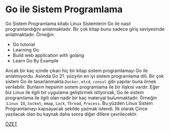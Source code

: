 Go ile Sistem Programlama
=====================

Go Sistem Programlama kitabı Linux Sistemlerin Go ile nasıl programlandığını anlatmaktadır. Bir çok kitap bunu sadece giriş seviyesinde anlatmaktadır.
Örneğin:

- Go tutorial
- Learning Go
- Build web application with golang
- Learn Go By Example

Ancak bir kaç içinde çıkan hiç bir kitap sistem programlamayı Go ile anlatmıyordu. Aslında Go 21. yüzyılın en iyi sistem programlama dili. Bir çok sistem Go ile tasarlanmakta.`Docker`, `etcd`, `consul` gibi yapılar buna örnek verilebilir. Bunların hepsinin sistem programlama ile bir ilişkisi vardır. Eğer biz Linux ile ilgili bir uygulama geliştirmek istiyorsak, Go ile sistem programlama ile ilgili olan nadir bir kaç materyal bulunmaktadır. Örneğin :`Linux IO`, `Socket`, `mmap`, `Lock`, `Thread`, `Process`. Bu yüzden Linux Sistem Programlamayı kapsayacak şekilde yazmak istendi. İlk olarak Çince yazılacak olan bu kaynak daha sonra diğer dillere çevrilecektir.


[ÖZET](SUMMARY.md)
